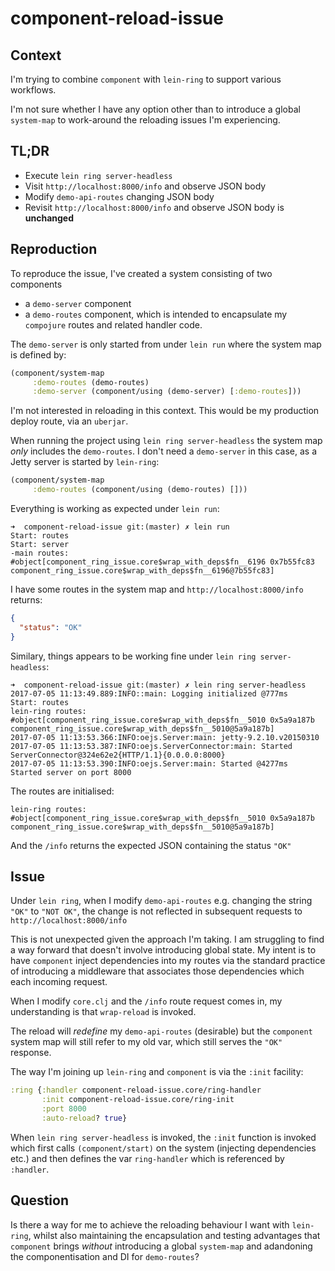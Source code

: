 # component-reload-issue

## Context
I'm trying to combine `component` with `lein-ring` to support various workflows.

I'm not sure whether I have any option other than to introduce a global `system-map` to work-around the reloading issues I'm experiencing.

## TL;DR

- Execute `lein ring server-headless`
- Visit `http://localhost:8000/info` and observe JSON body
- Modify `demo-api-routes` changing JSON body
- Revisit `http://localhost:8000/info` and observe JSON body is __unchanged__

## Reproduction

To reproduce the issue, I've created a system consisting of two components

- a `demo-server` component
- a `demo-routes` component, which is intended to encapsulate my `compojure` routes and related handler code.

The `demo-server` is only started from under `lein run` where the system map is defined by:

```clojure
(component/system-map
     :demo-routes (demo-routes)
     :demo-server (component/using (demo-server) [:demo-routes]))
```

I'm not interested in reloading in this context. This would be my production deploy route, via an `uberjar`.

When running the project using `lein ring server-headless` the system map *only* includes the `demo-routes`. I don't need a `demo-server` in this case, as a Jetty server is started by `lein-ring`:

```clojure
(component/system-map
     :demo-routes (component/using (demo-routes) []))
```

Everything is working as expected under `lein run`:

```
➜  component-reload-issue git:(master) ✗ lein run
Start: routes
Start: server
-main routes: #object[component_ring_issue.core$wrap_with_deps$fn__6196 0x7b55fc83 component_ring_issue.core$wrap_with_deps$fn__6196@7b55fc83]
```

I have some routes in the system map and `http://localhost:8000/info` returns:

```json
{
  "status": "OK"
}
```

Similary, things appears to be working fine under `lein ring server-headless`:

```
➜  component-reload-issue git:(master) ✗ lein ring server-headless
2017-07-05 11:13:49.889:INFO::main: Logging initialized @777ms
Start: routes
lein-ring routes: #object[component_ring_issue.core$wrap_with_deps$fn__5010 0x5a9a187b component_ring_issue.core$wrap_with_deps$fn__5010@5a9a187b]
2017-07-05 11:13:53.366:INFO:oejs.Server:main: jetty-9.2.10.v20150310
2017-07-05 11:13:53.387:INFO:oejs.ServerConnector:main: Started ServerConnector@324e62e2{HTTP/1.1}{0.0.0.0:8000}
2017-07-05 11:13:53.390:INFO:oejs.Server:main: Started @4277ms
Started server on port 8000
```

The routes are initialised:

```
lein-ring routes: #object[component_ring_issue.core$wrap_with_deps$fn__5010 0x5a9a187b component_ring_issue.core$wrap_with_deps$fn__5010@5a9a187b]
```

And the `/info` returns the expected JSON containing the status `"OK"`

## Issue

Under `lein ring`, when I modify `demo-api-routes` e.g. changing the string `"OK"` to `"NOT OK"`, the change is not reflected in subsequent requests to `http://localhost:8000/info`

This is not unexpected given the approach I'm taking. I am struggling to find a way forward that doesn't involve introducing global state. My intent is to have `component` inject dependencies into my routes via the standard practice of introducing a middleware that associates those dependencies which each incoming request.

When I modify `core.clj` and the `/info` route request comes in, my understanding is that `wrap-reload` is invoked.

The reload will *redefine* my `demo-api-routes` (desirable) but the `component` system map will still refer to my old var, which still serves the `"OK"` response.

The way I'm joining up `lein-ring` and `component` is via the `:init` facility:

```clojure
:ring {:handler component-reload-issue.core/ring-handler
       :init component-reload-issue.core/ring-init
       :port 8000
       :auto-reload? true}
```

When `lein ring server-headless` is invoked, the `:init` function is invoked which first calls `(component/start)` on the system (injecting dependencies etc.) and then defines the var `ring-handler` which is referenced by `:handler`.

## Question
Is there a way for me to achieve the reloading behaviour I want with `lein-ring`, whilst also maintaining the encapsulation and testing advantages that `component` brings *without* introducing a global `system-map` and adandoning the componentisation and DI for `demo-routes`?
